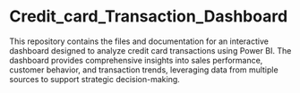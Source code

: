 # Credit_card_Transaction_Dashboard
This repository contains the files and documentation for an interactive dashboard designed to analyze credit card transactions using Power BI. The dashboard provides comprehensive insights into sales performance, customer behavior, and transaction trends, leveraging data from multiple sources to support strategic decision-making. 
